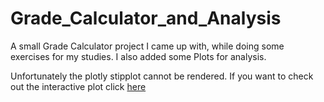 # Grade_Calculator_and_Analysis
A small Grade Calculator project I came up with, while doing some exercises for my studies. I also added some Plots for analysis.

Unfortunately the plotly stipplot cannot be rendered. If you want to check out the interactive plot click [here](https://maxxxvolume.github.io/Grade_Calculator_and_Analysis/)
